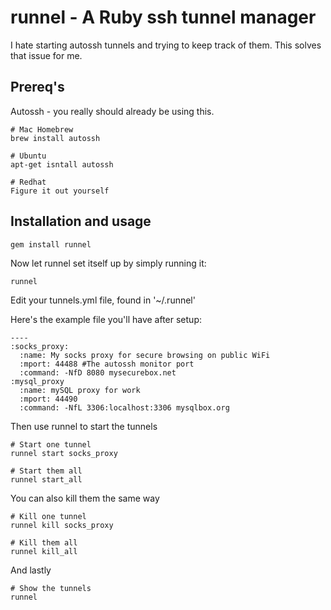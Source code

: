 # runnel - A Ruby ssh tunnel manager

I hate starting autossh tunnels and trying to keep track of them. This solves that issue for me.

## Prereq's

Autossh - you really should already be using this.

    # Mac Homebrew
    brew install autossh

    # Ubuntu
    apt-get isntall autossh

    # Redhat
    Figure it out yourself

## Installation and usage

    gem install runnel

Now let runnel set itself up by simply running it:

    runnel

Edit your tunnels.yml file, found in '~/.runnel'

Here's the example file you'll have after setup:

    ----
    :socks_proxy:
      :name: My socks proxy for secure browsing on public WiFi
      :mport: 44488 #The autossh monitor port
      :command: -NfD 8080 mysecurebox.net
    :mysql_proxy
      :name: mySQL proxy for work
      :mport: 44490
      :command: -NfL 3306:localhost:3306 mysqlbox.org

Then use runnel to start the tunnels

    # Start one tunnel
    runnel start socks_proxy

    # Start them all
    runnel start_all

You can also kill them the same way

    # Kill one tunnel
    runnel kill socks_proxy

    # Kill them all
    runnel kill_all

And lastly

    # Show the tunnels
    runnel
